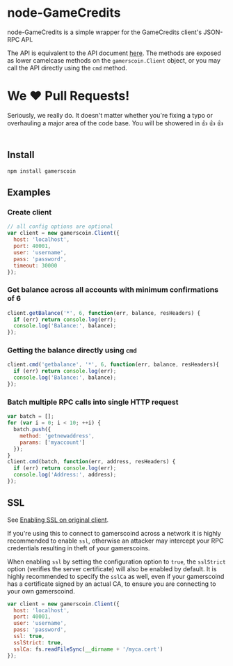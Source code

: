 # node-GameCredits

node-GameCredits is a simple wrapper for the GameCredits client's JSON-RPC API.

The API is equivalent to the API document [here](http://gamers-coin.org/apihelp).
The methods are exposed as lower camelcase methods on the `gamerscoin.Client`
object, or you may call the API directly using the `cmd` method.

# We :heart: Pull Requests!
Seriously, we really do.  It doesn't matter whether you're fixing a typo or overhauling a major area of the code base.  You will be showered in :thumbsup: :thumbsup: :thumbsup:<br><br>

## Install

`npm install gamerscoin`

## Examples

### Create client
```js
// all config options are optional
var client = new gamerscoin.Client({
  host: 'localhost',
  port: 40001,
  user: 'username',
  pass: 'password',
  timeout: 30000
});
```

### Get balance across all accounts with minimum confirmations of 6

```js
client.getBalance('*', 6, function(err, balance, resHeaders) {
  if (err) return console.log(err);
  console.log('Balance:', balance);
});
```
### Getting the balance directly using `cmd`

```js
client.cmd('getbalance', '*', 6, function(err, balance, resHeaders){
  if (err) return console.log(err);
  console.log('Balance:', balance);
});
```

### Batch multiple RPC calls into single HTTP request

```js
var batch = [];
for (var i = 0; i < 10; ++i) {
  batch.push({
    method: 'getnewaddress',
    params: ['myaccount']
  });
}
client.cmd(batch, function(err, address, resHeaders) {
  if (err) return console.log(err);
  console.log('Address:', address);
});
```

## SSL
See [Enabling SSL on original client](http://gamers-coin.org/apihelp).

If you're using this to connect to gamerscoind across a network it is highly
recommended to enable `ssl`, otherwise an attacker may intercept your RPC credentials
resulting in theft of your gamerscoins.

When enabling `ssl` by setting the configuration option to `true`, the `sslStrict`
option (verifies the server certificate) will also be enabled by default. It is
highly recommended to specify the `sslCa` as well, even if your gamerscoind has
a certificate signed by an actual CA, to ensure you are connecting
to your own gamerscoind.

```js
var client = new gamerscoin.Client({
  host: 'localhost',
  port: 40001,
  user: 'username',
  pass: 'password',
  ssl: true,
  sslStrict: true,
  sslCa: fs.readFileSync(__dirname + '/myca.cert')
});
```
